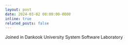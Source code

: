 ```yaml
---
layout: post
date: 2024-03-02 00:00:00-0000
inline: true
related_posts: false
---
```


Joined in Dankook University System Software Laboratory
